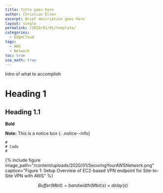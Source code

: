 ```yaml
---
title: Title goes here
author: Christian Elsen
excerpt: Brief description goes here
layout: single
permalink: /2020/01/01/template/
categories:
  - EdgeCloud
tags:
  - AWS
  - Network
toc: true
use_math: true
---
```


Intro of what to accomplish

# Heading 1

## Heading 1.1

**Bold**

**Note:** This is a notice box
{: .notice--info}

```
#
# Code
#

```

{% include figure image_path="/content/uploads/2020/01/SecuringYourAWSNetwork.png" caption="Figure 1: Setup Overview of EC2-based VPN endpoint for Site-to-Site VPN with AWS" %}

$$
   Buffer (Mbit) = bandwidth (Mbit/s) × delay (s)
$$
